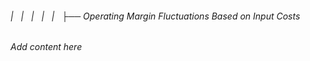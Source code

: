 ###### |   |   |   |   |   ├── Operating Margin Fluctuations Based on Input Costs

*Add content here*